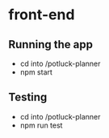 # front-end

## Running the app
+ cd into /potluck-planner
+ npm start

## Testing
+ cd into /potluck-planner
+ npm run test